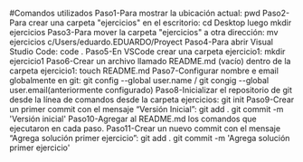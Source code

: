 #Comandos utilizados
Paso1-Para mostrar la ubicación actual: 
pwd
Paso2-Para crear una carpeta "ejercicios" en el escritorio: 
cd Desktop luego mkdir ejercicios 
Paso3-Para mover la carpeta "ejercicios" a otra dirección: 
mv ejercicios c/Users/eduardo.EDUARDO/Proyect
Paso4-Para abrir Visual Studio Code: 
code .
Paso5-En VSCode crear una carpeta ejercicio1: 
mkdir ejercicio1
Paso6-Crear un archivo llamado README.md (vacío) dentro de la carpeta ejercicio1: 
touch README.md
Paso7-Configurar nombre e email globalmente en git: 
git config --global user.name / git congig --global user.email(anteriormente configurado)
Paso8-Inicializar el repositorio de git desde la línea de comandos desde la carpeta ejercicios:
git init
Paso9-Crear un primer commit con el mensaje “Versión Inicial”: 
git add .
git commit -m 'Versión inicial'
Paso10-Agregar al README.md los comandos que ejecutaron en cada paso.
Paso11-Crear un nuevo commit con el mensaje “Agrega solución primer ejercicio”: 
git add .
git commit -m 'Agrega solución primer ejercicio'